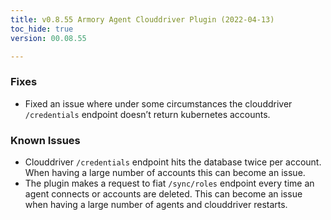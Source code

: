```yaml
---
title: v0.8.55 Armory Agent Clouddriver Plugin (2022-04-13)
toc_hide: true
version: 00.08.55

---
```


### Fixes

* Fixed an issue where under some circumstances the clouddriver `/credentials` endpoint doesn’t return kubernetes accounts.

### Known Issues

* Clouddriver `/credentials` endpoint hits the database twice per account. When having a large number of accounts this can become an issue.
* The plugin makes a request to fiat `/sync/roles` endpoint every time an agent connects or accounts are deleted. This can become an issue when having a large number of agents and clouddriver restarts.
